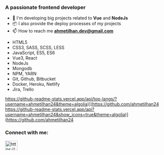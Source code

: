 <h3>A passionate frontend developer</h3>

- 🌱 I'm developing big projects related to **Vue** and **NodeJs**
- 📦 I also provide the deploy processes of my projects
- 📫 How to reach me **ahmetilhan.dev@gmail.com**
* HTML5
* CSS3, SASS, SCSS, LESS
* JavaScript, ES5, ES6
* Vue3, React
* NodeJs
* Mongodb
* NPM, YARN
* Git, Github, Bitbucket
* Docker, Heroku, Netlify
* Jira, Trello

https://github-readme-stats.vercel.app/api/top-langs/?username=ahmetilhan24&theme=algolia)](https://github.com/ahmetilhan24
https://github-readme-stats.vercel.app/api?username=ahmetilhan24&show_icons=true&theme=algolia)](https://github.com/ahmetilhan24

<h3 align="left">Connect with me:</h3>
<p align="left">
<a href="https://www.linkedin.com/in/ahmetilhan24" target="blank"><img align="center" src="https://raw.githubusercontent.com/rahuldkjain/github-profile-readme-generator/master/src/images/icons/Social/linked-in-alt.svg" alt="https://www.linkedin.com/in/ahmetilhan24" height="30" width="40" /></a>
</p>
